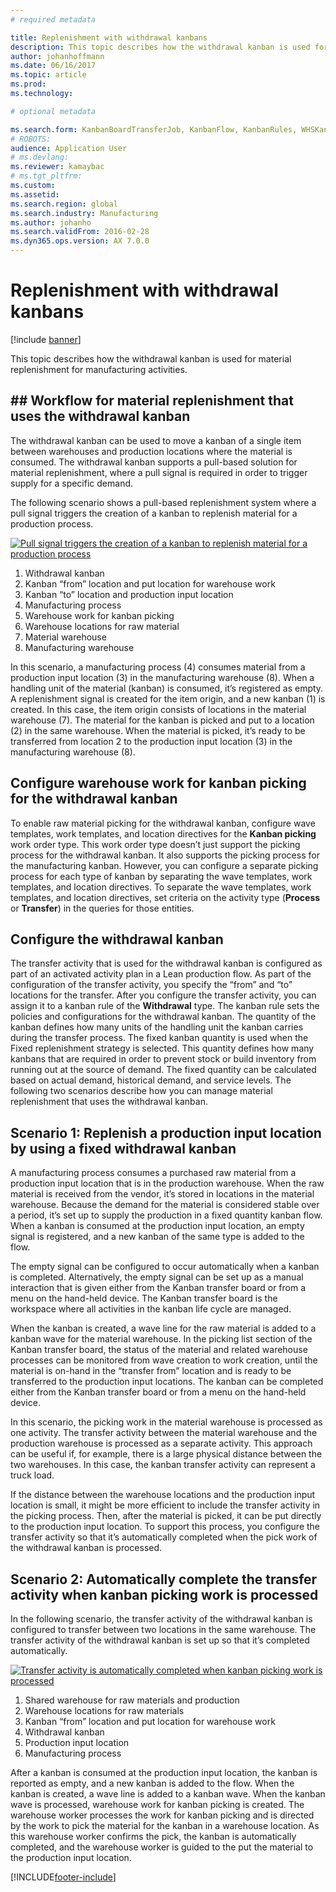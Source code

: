 ```yaml
---
# required metadata

title: Replenishment with withdrawal kanbans
description: This topic describes how the withdrawal kanban is used for material replenishment for manufacturing activities.
author: johanhoffmann
ms.date: 06/16/2017
ms.topic: article
ms.prod: 
ms.technology: 

# optional metadata

ms.search.form: KanbanBoardTransferJob, KanbanFlow, KanbanRules, WHSKanbanWaveTable, WHSKanbanWaveTableListPage
# ROBOTS: 
audience: Application User
# ms.devlang: 
ms.reviewer: kamaybac
# ms.tgt_pltfrm: 
ms.custom: 
ms.assetid: 
ms.search.region: global
ms.search.industry: Manufacturing
ms.author: johanho
ms.search.validFrom: 2016-02-28
ms.dyn365.ops.version: AX 7.0.0
---
```


# Replenishment with withdrawal kanbans

[!include [banner](../includes/banner.md)]

This topic describes how the withdrawal kanban is used for material replenishment for manufacturing activities.

## ## Workflow for material replenishment that uses the withdrawal kanban

The withdrawal kanban can be used to move a kanban of a single item between warehouses and production locations where the material is consumed. The withdrawal kanban supports a pull-based solution for material replenishment, where a pull signal is required in order to trigger supply for a specific demand. 

The following scenario shows a pull-based replenishment system where a pull signal triggers the creation of a kanban to replenish material for a production process. 

[![Pull signal triggers the creation of a kanban to replenish material for a production process](./media/material-replenishment-with-withdrawal-kanban.png)](./media/material-replenishment-with-withdrawal-kanban.png)

1.  Withdrawal kanban
2.  Kanban “from” location and put location for warehouse work
3.  Kanban “to” location and production input location
4.  Manufacturing process
5.  Warehouse work for kanban picking
6.  Warehouse locations for raw material
7.  Material warehouse
8.  Manufacturing warehouse

In this scenario, a manufacturing process (4) consumes material from a production input location (3) in the manufacturing warehouse (8). When a handling unit of the material (kanban) is consumed, it’s registered as empty. A replenishment signal is created for the item origin, and a new kanban (1) is created. In this case, the item origin consists of locations in the material warehouse (7). The material for the kanban is picked and put to a location (2) in the same warehouse. When the material is picked, it’s ready to be transferred from location 2 to the production input location (3) in the manufacturing warehouse (8).

## Configure warehouse work for kanban picking for the withdrawal kanban

To enable raw material picking for the withdrawal kanban, configure wave templates, work templates, and location directives for the **Kanban picking** work order type. This work order type doesn’t just support the picking process for the withdrawal kanban. It also supports the picking process for the manufacturing kanban. However, you can configure a separate picking process for each type of kanban by separating the wave templates, work templates, and location directives. To separate the wave templates, work templates, and location directives, set criteria on the activity type (**Process** or **Transfer**) in the queries for those entities.

## Configure the withdrawal kanban

The transfer activity that is used for the withdrawal kanban is configured as part of an activated activity plan in a Lean production flow. As part of the configuration of the transfer activity, you specify the “from” and “to” locations for the transfer. After you configure the transfer activity, you can assign it to a kanban rule of the **Withdrawal** type. The kanban rule sets the policies and configurations for the withdrawal kanban. The quantity of the kanban defines how many units of the handling unit the kanban carries during the transfer process. The fixed kanban quantity is used when the Fixed replenishment strategy is selected. This quantity defines how many kanbans that are required in order to prevent stock or build inventory from running out at the source of demand. The fixed quantity can be calculated based on actual demand, historical demand, and service levels. The following two scenarios describe how you can manage material replenishment that uses the withdrawal kanban.

## Scenario 1: Replenish a production input location by using a fixed withdrawal kanban

A manufacturing process consumes a purchased raw material from a production input location that is in the production warehouse. When the raw material is received from the vendor, it’s stored in locations in the material warehouse. Because the demand for the material is considered stable over a period, it’s set up to supply the production in a fixed quantity kanban flow. When a kanban is consumed at the production input location, an empty signal is registered, and a new kanban of the same type is added to the flow. 

The empty signal can be configured to occur automatically when a kanban is completed. Alternatively, the empty signal can be set up as a manual interaction that is given either from the Kanban transfer board or from a menu on the hand-held device. The Kanban transfer board is the workspace where all activities in the kanban life cycle are managed. 

When the kanban is created, a wave line for the raw material is added to a kanban wave for the material warehouse. In the picking list section of the Kanban transfer board, the status of the material and related warehouse processes can be monitored from wave creation to work creation, until the material is on-hand in the “transfer from” location and is ready to be transferred to the production input locations. The kanban can be completed either from the Kanban transfer board or from a menu on the hand-held device. 

In this scenario, the picking work in the material warehouse is processed as one activity. The transfer activity between the material warehouse and the production warehouse is processed as a separate activity. This approach can be useful if, for example, there is a large physical distance between the two warehouses. In this case, the kanban transfer activity can represent a truck load. 

If the distance between the warehouse locations and the production input location is small, it might be more efficient to include the transfer activity in the picking process. Then, after the material is picked, it can be put directly to the production input location. To support this process, you configure the transfer activity so that it’s automatically completed when the pick work of the withdrawal kanban is processed.

## Scenario 2: Automatically complete the transfer activity when kanban picking work is processed

In the following scenario, the transfer activity of the withdrawal kanban is configured to transfer between two locations in the same warehouse. The transfer activity of the withdrawal kanban is set up so that it’s completed automatically. 

[![Transfer activity is automatically completed when kanban picking work is processed](./media/transfer-activities-when-processing-kanban-picking.png)](./media/transfer-activities-when-processing-kanban-picking.png)

1.  Shared warehouse for raw materials and production
2.  Warehouse locations for raw materials
3.  Kanban “from” location and put location for warehouse work
4.  Withdrawal kanban
5.  Production input location
6.  Manufacturing process

After a kanban is consumed at the production input location, the kanban is reported as empty, and a new kanban is added to the flow. When the kanban is created, a wave line is added to a kanban wave. When the kanban wave is processed, warehouse work for kanban picking is created. The warehouse worker processes the work for kanban picking and is directed by the work to pick the material for the kanban in a warehouse location. As this warehouse worker confirms the pick, the kanban is automatically completed, and the warehouse worker is guided to the put the material to the production input location.



[!INCLUDE[footer-include](../../includes/footer-banner.md)]
